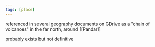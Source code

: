 ```yaml
---
tags: [place]
---
```


referenced in several geography documents on GDrive as a "chain of volcanoes" in the far north, around [[Pandar]]

probably exists but not definitive